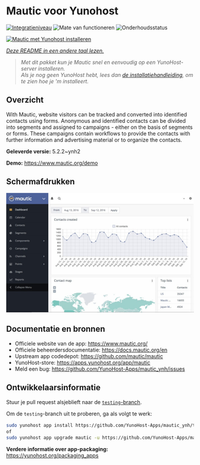 <!--
NB: Deze README is automatisch gegenereerd door <https://github.com/YunoHost/apps/tree/master/tools/readme_generator>
Hij mag NIET handmatig aangepast worden.
-->

# Mautic voor Yunohost

[![Integratieniveau](https://apps.yunohost.org/badge/integration/mautic)](https://ci-apps.yunohost.org/ci/apps/mautic/)
![Mate van functioneren](https://apps.yunohost.org/badge/state/mautic)
![Onderhoudsstatus](https://apps.yunohost.org/badge/maintained/mautic)

[![Mautic met Yunohost installeren](https://install-app.yunohost.org/install-with-yunohost.svg)](https://install-app.yunohost.org/?app=mautic)

*[Deze README in een andere taal lezen.](./ALL_README.md)*

> *Met dit pakket kun je Mautic snel en eenvoudig op een YunoHost-server installeren.*  
> *Als je nog geen YunoHost hebt, lees dan [de installatiehandleiding](https://yunohost.org/install), om te zien hoe je 'm installeert.*

## Overzicht

With Mautic, website visitors can be tracked and converted into identified contacts using forms. Anonymous and identified contacts can be divided into segments and assigned to campaigns - either on the basis of segments or forms. These campaigns contain workflows to provide the contacts with further information and advertising material or to organize the contacts.


**Geleverde versie:** 5.2.2~ynh2

**Demo:** <https://www.mautic.org/demo>

## Schermafdrukken

![Schermafdrukken van Mautic](./doc/screenshots/mautic-Screenshots.jpg)

## Documentatie en bronnen

- Officiele website van de app: <https://www.mautic.org/>
- Officiele beheerdersdocumentatie: <https://docs.mautic.org/en>
- Upstream app codedepot: <https://github.com/mautic/mautic>
- YunoHost-store: <https://apps.yunohost.org/app/mautic>
- Meld een bug: <https://github.com/YunoHost-Apps/mautic_ynh/issues>

## Ontwikkelaarsinformatie

Stuur je pull request alsjeblieft naar de [`testing`-branch](https://github.com/YunoHost-Apps/mautic_ynh/tree/testing).

Om de `testing`-branch uit te proberen, ga als volgt te werk:

```bash
sudo yunohost app install https://github.com/YunoHost-Apps/mautic_ynh/tree/testing --debug
of
sudo yunohost app upgrade mautic -u https://github.com/YunoHost-Apps/mautic_ynh/tree/testing --debug
```

**Verdere informatie over app-packaging:** <https://yunohost.org/packaging_apps>
